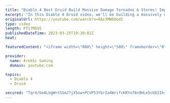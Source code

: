 ```yaml
---
title: "Diablo 4 Best Druid Build Massive Damage Tornados & Storms! Impressions, Tips, All Skills & Perks"
excerpt: "In this Diablo 4 Druid video, we'll be building a massively damage tornados and storms build to take on the hordes of enemies in ..."
originalUrl: https://youtube.com/watch?v=RAx3MW6OodI
type: video
length: PT17M59S
publishedDateTime: 2023-03-25T19:30:02Z
heat: 

featuredContent: "<iframe width=\"800\" height=\"500\" frameborder=\"0\" src=\"https://www.youtube.com/embed/RAx3MW6OodI\" allow=\"accelerometer; autoplay; encrypted-media; gyroscope; picture-in-picture\" allowfullscreen></iframe>"

provider:
  name: Arekkz Gaming
  domain: youtube.com

topics:
  - Diablo 4
  - Druid

secured: "Tqr4/beALUgWntSSmJ7jX5ow+PCVP53Ybr2a4WrifcKRYo76n9HLe5cU8IIhs97tLpyhZRzp6SnV+Zhbkg/ksBoXqpkfrqXF0yy3WCROh/g3Owdy0VS9PPzIuECz9B+AMgQhTa96evPVvYdEaIZJGG2DYjWB0yA7crewV0dt6V9D2Y21ktePv2PHkmMYoO6tjnv6bACb78dWdpEdiCYvMshzO40RPF+/MbvN+mbciuEoogy29WNjVAI6M2D4bqJFLlf1KuCX+QWR6nC+/VHO5RI2R9sRKsvXroSP/nOmav7W0q328w5OIk7QFTVlH1AMlDt2te1D71v0jEQTOMzQpF3czbVAcNi5Wx3OtIaGxSvwA9U0MUS39gxHJiySBnIyrQm7UPRcZ3+erok2+ZzWvn+IK0d7SVMd/GX+prXSK88=;32nf6Kb6g2zsGDGRWI98Gg=="
---
```


